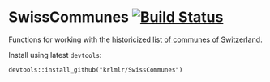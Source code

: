 # SwissCommunes [![Build Status](https://travis-ci.org/krlmlr/SwissCommunes.png?branch=master)](https://travis-ci.org/krlmlr/SwissCommunes)

Functions for working with the [historicized list of communes of Switzerland](http://www.bfs.admin.ch/bfs/portal/de/index/infothek/nomenklaturen/blank/blank/gem_liste/02.html).

Install using latest `devtools`:

```
devtools::install_github("krlmlr/SwissCommunes")
```
